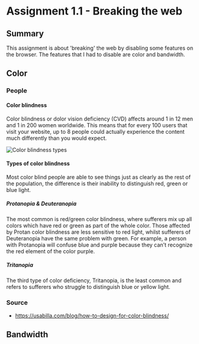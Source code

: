 # Assignment 1.1 - Breaking the web

## Summary
This assignment is about 'breaking' the web by disabling some features on the browser. The features that I had to disable are color and bandwidth.

## Color

### People

#### Color blindness
Color blindness or dolor vision deficiency (CVD) affects around 1 in 12 men and 1 in 200 women worldwide. This means that for every 100 users that visit your website, up to 8 people could actually experience the content much differently than you would expect.

![Color blindness types](../master/Week1/docs/colorblind.jpg)

#### Types of color blindness
Most color blind people are able to see things just as clearly as the rest of the population, the difference is their inability to distinguish red, green or blue light.

##### Protanopia & Deuteranopia
The most common is red/green color blindness, where sufferers mix up all colors which have red or green as part of the whole color. Those affected by Protan color blindness are less sensitive to red light, whilst sufferers of Deuteranopia have the same problem with green. For example, a person with Protanopia will confuse blue and purple because they can’t recognize the red element of the color purple.

##### Tritanopia 
The third type of color deficiency, Tritanopia, is the least common and refers to sufferers who struggle to distinguish blue or yellow light.

### Source
- https://usabilla.com/blog/how-to-design-for-color-blindness/

## Bandwidth


